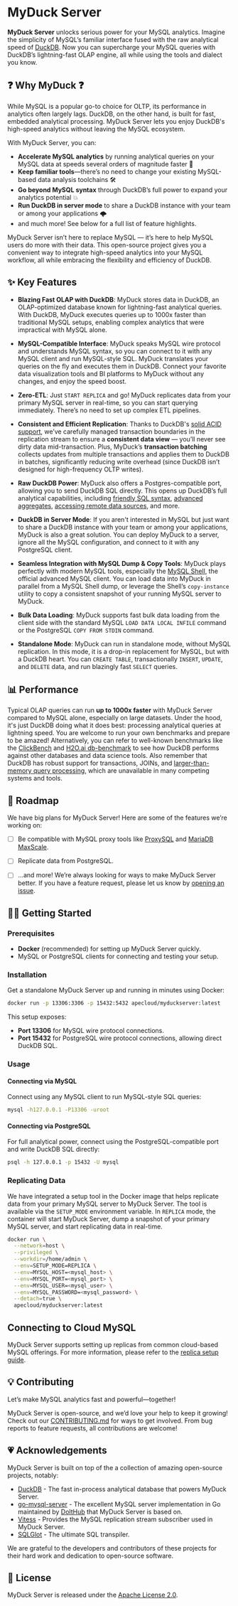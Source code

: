 # MyDuck Server

**MyDuck Server** unlocks serious power for your MySQL analytics. Imagine the simplicity of MySQL’s familiar interface fused with the raw analytical speed of [DuckDB](https://duckdb.org/). Now you can supercharge your MySQL queries with DuckDB’s lightning-fast OLAP engine, all while using the tools and dialect you know.

## ❓ Why MyDuck ❓

While MySQL is a popular go-to choice for OLTP, its performance in analytics often largely lags. DuckDB, on the other hand, is built for fast, embedded analytical processing. MyDuck Server lets you enjoy DuckDB's high-speed analytics without leaving the MySQL ecosystem.

With MyDuck Server, you can:

- **Accelerate MySQL analytics** by running analytical queries on your MySQL data at speeds several orders of magnitude faster 🚀
- **Keep familiar tools**—there’s no need to change your existing MySQL-based data analysis toolchains 🛠️
- **Go beyond MySQL syntax** through DuckDB’s full power to expand your analytics potential 💥
- **Run DuckDB in server mode** to share a DuckDB instance with your team or among your applications 🌩️
- and much more! See below for a full list of feature highlights.

MyDuck Server isn’t here to replace MySQL — it’s here to help MySQL users do more with their data. This open-source project gives you a convenient way to integrate high-speed analytics into your MySQL workflow, all while embracing the flexibility and efficiency of DuckDB.

## ✨ Key Features

- **Blazing Fast OLAP with DuckDB**: MyDuck stores data in DuckDB, an OLAP-optimized database known for lightning-fast analytical queries. With DuckDB, MyDuck executes queries up to 1000x faster than traditional MySQL setups, enabling complex analytics that were impractical with MySQL alone.

- **MySQL-Compatible Interface**: MyDuck speaks MySQL wire protocol and understands MySQL syntax, so you can connect to it with any MySQL client and run MySQL-style SQL. MyDuck translates your queries on the fly and executes them in DuckDB. Connect your favorite data visualization tools and BI platforms to MyDuck without any changes, and enjoy the speed boost.

- **Zero-ETL**: Just `START REPLICA` and go! MyDuck replicates data from your primary MySQL server in real-time, so you can start querying immediately. There’s no need to set up complex ETL pipelines.

- **Consistent and Efficient Replication**: Thanks to DuckDB's [solid ACID support](https://duckdb.org/2024/09/25/changing-data-with-confidence-and-acid.html), we’ve carefully managed transaction boundaries in the replication stream to ensure a **consistent data view** — you’ll never see dirty data mid-transaction. Plus, MyDuck’s **transaction batching** collects updates from multiple transactions and applies them to DuckDB in batches, significantly reducing write overhead (since DuckDB isn’t designed for high-frequency OLTP writes).

- **Raw DuckDB Power**: MyDuck also offers a Postgres-compatible port, allowing you to send DuckDB SQL directly. This opens up DuckDB’s full analytical capabilities, including [friendly SQL syntax](https://duckdb.org/docs/sql/dialect/friendly_sql.html), [advanced aggregates](https://duckdb.org/docs/sql/functions/aggregates), [accessing remote data sources](https://duckdb.org/docs/extensions/httpfs/s3api.html#reading), and more. 

- **DuckDB in Server Mode**: If you aren't interested in MySQL but just want to share a DuckDB instance with your team or among your applications, MyDuck is also a great solution. You can deploy MyDuck to a server, ignore all the MySQL configuration, and connect to it with any PostgreSQL client.

- **Seamless Integration with MySQL Dump & Copy Tools**: MyDuck plays perfectly with modern MySQL tools, especially the [MySQL Shell](https://dev.mysql.com/doc/mysql-shell/en/), the official advanced MySQL client. You can load data into MyDuck in parallel from a MySQL Shell dump, or leverage the Shell’s `copy-instance` utility to copy a consistent snapshot of your running MySQL server to MyDuck.

- **Bulk Data Loading**: MyDuck supports fast bulk data loading from the client side with the standard MySQL `LOAD DATA LOCAL INFILE` command or the  PostgreSQL `COPY FROM STDIN` command.

- **Standalone Mode**: MyDuck can run in standalone mode, without MySQL replication. In this mode, it is a drop-in replacement for MySQL, but with a DuckDB heart. You can `CREATE TABLE`, transactionally `INSERT`, `UPDATE`, and `DELETE` data, and run blazingly fast `SELECT` queries.

## 📊 Performance

Typical OLAP queries can run **up to 1000x faster** with MyDuck Server compared to MySQL alone, especially on large datasets. Under the hood, it's just DuckDB doing what it does best: processing analytical queries at lightning speed. You are welcome to run your own benchmarks and prepare to be amazed! Alternatively, you can refer to well-known benchmarks like the [ClickBench](https://benchmark.clickhouse.com/) and [H2O.ai db-benchmark](https://duckdblabs.github.io/db-benchmark/) to see how DuckDB performs against other databases and data science tools. Also remember that DuckDB has robust support for transactions, JOINs, and [larger-than-memory query processing](https://duckdb.org/2024/07/09/memory-management.html), which are unavailable in many competing systems and tools.

## 🎯 Roadmap

We have big plans for MyDuck Server! Here are some of the features we’re working on:

- [ ] Be compatible with MySQL proxy tools like [ProxySQL](https://proxysql.com/) and [MariaDB MaxScale](https://mariadb.com/kb/en/maxscale/).
- [ ] Replicate data from PostgreSQL.
- [ ] ...and more! We’re always looking for ways to make MyDuck Server better. If you have a feature request, please let us know by [opening an issue](https://github.com/apecloud/myduckserver/issues/new).


## 🏃‍♂️ Getting Started

### Prerequisites

- **Docker** (recommended) for setting up MyDuck Server quickly.
- MySQL or PostgreSQL clients for connecting and testing your setup.

### Installation

Get a standalone MyDuck Server up and running in minutes using Docker:

```bash
docker run -p 13306:3306 -p 15432:5432 apecloud/myduckserver:latest
```

This setup exposes:

- **Port 13306** for MySQL wire protocol connections.
- **Port 15432** for PostgreSQL wire protocol connections, allowing direct DuckDB SQL.

### Usage

#### Connecting via MySQL

Connect using any MySQL client to run MySQL-style SQL queries:

```bash
mysql -h127.0.0.1 -P13306 -uroot
```

#### Connecting via PostgreSQL

For full analytical power, connect using the PostgreSQL-compatible port and write DuckDB SQL directly:

```bash
psql -h 127.0.0.1 -p 15432 -U mysql
```

### Replicating Data

We have integrated a setup tool in the Docker image that helps replicate data from your primary MySQL server to MyDuck Server. The tool is available via the `SETUP_MODE` environment variable. In `REPLICA` mode, the container will start MyDuck Server, dump a snapshot of your primary MySQL server, and start replicating data in real-time.

```bash
docker run \
  --network=host \
  --privileged \
  --workdir=/home/admin \
  --env=SETUP_MODE=REPLICA \
  --env=MYSQL_HOST=<mysql_host> \
  --env=MYSQL_PORT=<mysql_port> \
  --env=MYSQL_USER=<mysql_user> \
  --env=MYSQL_PASSWORD=<mysql_password> \
  --detach=true \
  apecloud/myduckserver:latest
```
## Connecting to Cloud MySQL

MyDuck Server supports setting up replicas from common cloud-based MySQL offerings. For more information, please refer to the [replica setup guide](docs/tutorial/replica-setup-rds.md).

## 💡 Contributing

Let’s make MySQL analytics fast and powerful—together!

MyDuck Server is open-source, and we’d love your help to keep it growing! Check out our [CONTRIBUTING.md](CONTRIBUTING.md) for ways to get involved. From bug reports to feature requests, all contributions are welcome!

## 💗 Acknowledgements

MyDuck Server is built on top of the a collection of amazing open-source projects, notably:
- [DuckDB](https://duckdb.org/) - The fast in-process analytical database that powers MyDuck Server.
- [go-mysql-server](https://github.com/dolthub/go-mysql-server) - The excellent MySQL server implementation in Go maintained by [DoltHub](https://www.dolthub.com/team) that MyDuck Server is based on.
- [Vitess](https://vitess.io/) - Provides the MySQL replication stream subscriber used in MyDuck Server.
- [SQLGlot](https://github.com/tobymao/sqlglot) - The ultimate SQL transpiler.

We are grateful to the developers and contributors of these projects for their hard work and dedication to open-source software.

## 📝 License

MyDuck Server is released under the [Apache License 2.0](LICENSE).
